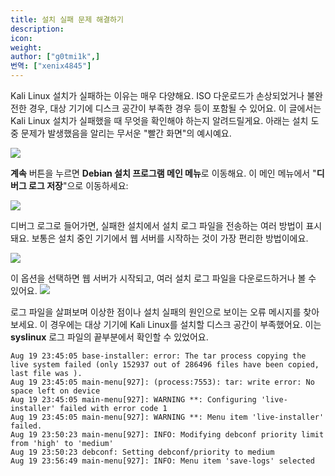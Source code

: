 ```yaml
---
title: 설치 실패 문제 해결하기
description:
icon:
weight:
author: ["g0tmi1k",]
번역: ["xenix4845"]
---
```


Kali Linux 설치가 실패하는 이유는 매우 다양해요. ISO 다운로드가 손상되었거나 불완전한 경우, 대상 기기에 디스크 공간이 부족한 경우 등이 포함될 수 있어요. 이 글에서는 Kali Linux 설치가 실패했을 때 무엇을 확인해야 하는지 알려드릴게요. 아래는 설치 도중 문제가 발생했음을 알리는 무서운 "빨간 화면"의 예시예요.

![](failed-kali-install.png)

**계속** 버튼을 누르면 **Debian 설치 프로그램 메인 메뉴**로 이동해요. 이 메인 메뉴에서 "**디버그 로그 저장**"으로 이동하세요:

![](failed-install-kali-linux-001.png)

디버그 로그로 들어가면, 실패한 설치에서 설치 로그 파일을 전송하는 여러 방법이 표시돼요. 보통은 설치 중인 기기에서 웹 서버를 시작하는 것이 가장 편리한 방법이에요.

![](failed-linux-installed-transfer-method.png)

이 옵션을 선택하면 웹 서버가 시작되고, 여러 설치 로그 파일을 다운로드하거나 볼 수 있어요.
![](install-log-download.png)

로그 파일을 살펴보며 이상한 점이나 설치 실패의 원인으로 보이는 오류 메시지를 찾아보세요. 이 경우에는 대상 기기에 Kali Linux를 설치할 디스크 공간이 부족했어요. 이는 **syslinux** 로그 파일의 끝부분에서 확인할 수 있었어요.

```plaintext
Aug 19 23:45:05 base-installer: error: The tar process copying the live system failed (only 152937 out of 286496 files have been copied, last file was ).
Aug 19 23:45:05 main-menu[927]: (process:7553): tar: write error: No space left on device
Aug 19 23:45:05 main-menu[927]: WARNING **: Configuring 'live-installer' failed with error code 1
Aug 19 23:45:05 main-menu[927]: WARNING **: Menu item 'live-installer' failed.
Aug 19 23:50:23 main-menu[927]: INFO: Modifying debconf priority limit from 'high' to 'medium'
Aug 19 23:50:23 debconf: Setting debconf/priority to medium
Aug 19 23:56:49 main-menu[927]: INFO: Menu item 'save-logs' selected
```
